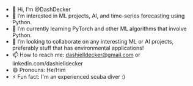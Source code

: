 - 👋 Hi, I’m @DashDecker
- 👀 I’m interested in ML projects, AI, and time-series forecasting using Python.
- 🌱 I’m currently learning PyTorch and other ML algorithms that involve Python.
- 💞️ I’m looking to collaborate on any interesting ML or AI projects, preferably stuff that has environmental applications!
- 📫 How to reach me: dashielldecker@gmail.com or linkedin.com/dashielldecker
- 😄 Pronouns: He/Him
- ⚡ Fun fact: I'm an experienced scuba diver :)

<!---
DashDecker/DashDecker is a ✨ special ✨ repository because its `README.md` (this file) appears on your GitHub profile.
You can click the Preview link to take a look at your changes.
--->
